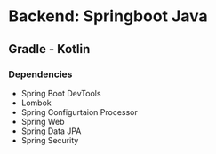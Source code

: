 <h1>Backend: Springboot Java</h1>
<h2>Gradle - Kotlin
<h3>Dependencies</h3>
<ul>
  <li>Spring Boot DevTools</li>
  <li>Lombok</li>
  <li>Spring Configurtaion Processor</li>
  <li>Spring Web</li>
  <li>Spring Data JPA</li>
  <li>Spring Security</li>
</ul>
